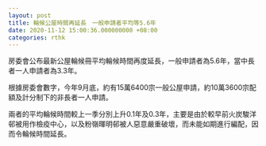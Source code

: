 ```yaml
---
layout: post
title: 輪候公屋時間再延長　一般申請者平均等5.6年
date: 2020-11-12 15:00:36.000000000 +08:00
categories: rthk
---
```


房委會公布最新公屋輪候冊平均輪候時間再度延長，一般申請者為5.6年，當中長者一人申請者為3.3年。

根據房委會數字，今年9月底，約有15萬6400宗一般公屋申請，約10萬3600宗配額及計分制下的非長者一人申請。

兩者的平均輪候時間較上一季分別上升0.1年及0.3年，主要是由於較早前火炭駿洋邨被用作檢疫中心，以及粉嶺暉明邨被人惡意嚴重破壞，而未能如期進行編配，因而令輪候時間延長。
